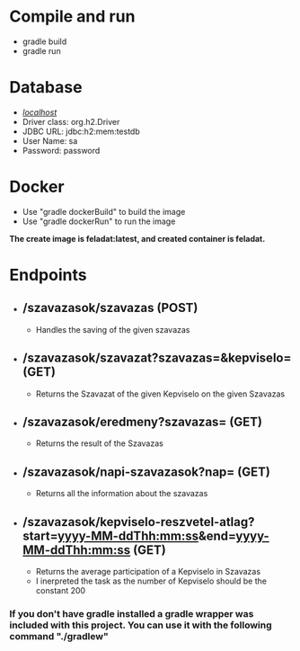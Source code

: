 # Compile and run
- gradle build
- gradle run

# Database
- *[localhost](http://localhost:8080/h2-console)*
- Driver class: org.h2.Driver
- JDBC URL: jdbc:h2:mem:testdb
- User Name: sa
- Password: password

# Docker
- Use "gradle dockerBuild" to build the image
- Use "gradle dockerRun" to run the image

**The create image is feladat:latest, and created container is feladat.**

# Endpoints

- ## /szavazasok/szavazas (POST)
  - Handles the saving of the given szavazas
- ## /szavazasok/szavazat?szavazas=<szavazas>&kepviselo=<kepviselo> (GET)
  - Returns the Szavazat of the given Kepviselo on the given Szavazas
- ## /szavazasok/eredmeny?szavazas=<szavazas> (GET)
  - Returns the result of the Szavazas
- ## /szavazasok/napi-szavazasok?nap=<yyyy-MM-dd> (GET)
  - Returns all the information about the szavazas
- ## /szavazasok/kepviselo-reszvetel-atlag?start=<yyyy-MM-ddThh:mm:ss>&end=<yyyy-MM-ddThh:mm:ss> (GET)
  - Returns the average participation of a Kepviselo in Szavazas
  - I inerpreted the task as the number of Kepviselo should be the constant 200


### If you don't have gradle installed a gradle wrapper was included with this project. You can use it with the following command  "./gradlew"

